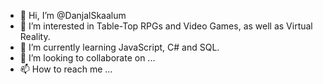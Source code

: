 - 👋 Hi, I’m @DanjalSkaalum
- 👀 I’m interested in Table-Top RPGs and Video Games, as well as Virtual Reality.
- 🌱 I’m currently learning JavaScript, C# and SQL.
- 💞️ I’m looking to collaborate on ...
- 📫 How to reach me ...

<!---
DanjalSkaalum is a ✨ special ✨ repository because its `README.md` (this file) appears on your GitHub profile.
You can click the Preview link to take a look at your changes.
--->
